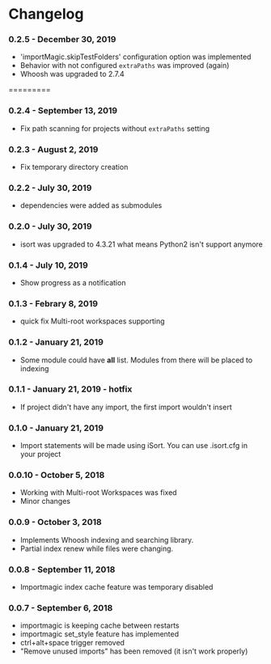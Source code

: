 Changelog
=========
### 0.2.5 - December 30, 2019
- 'importMagic.skipTestFolders' configuration option was implemented
- Behavior with not configured `extraPaths` was improved (again)
- Whoosh was upgraded to 2.7.4

=========
### 0.2.4 - September 13, 2019
- Fix path scanning for projects without `extraPaths` setting

### 0.2.3 - August 2, 2019
- Fix temporary directory creation

### 0.2.2 - July 30, 2019
- dependencies were added as submodules

### 0.2.0 - July 30, 2019
- isort was upgraded to 4.3.21 what means Python2 isn't support anymore

### 0.1.4 - July 10, 2019
- Show progress as a notification

### 0.1.3 - Febrary 8, 2019
- quick fix Multi-root workspaces supporting

### 0.1.2 - January 21, 2019
- Some module could have __all__ list. Modules from there will be placed to indexing

### 0.1.1 - January 21, 2019 - hotfix
- If project didn't have any import, the first import wouldn't insert

### 0.1.0 - January 21, 2019
- Import statements will be made using iSort. You can use .isort.cfg in your project

### 0.0.10 - October 5, 2018
- Working with Multi-root Workspaces was fixed
- Minor changes

### 0.0.9 - October 3, 2018
- Implements Whoosh indexing and searching library.
- Partial index renew while files were changing.

### 0.0.8 - September 11, 2018
- Importmagic index cache feature was temporary disabled

### 0.0.7 - September 6, 2018
- importmagic is keeping cache between restarts
- importmagic set_style feature has implemented
- ctrl+alt+space trigger removed
- "Remove unused imports" has been removed (it isn't work properly)

